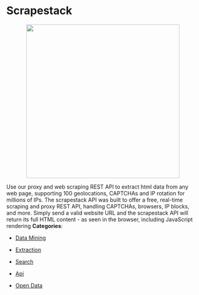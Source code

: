 # Scrapestack

<p align="center">
    <img width="400" src="https://raw.githubusercontent.com/awesome-apis/awesome-apis/apis/scrapestack/logo_256x256.png" />
</p>


Use our proxy and web scraping REST API to extract html data from any web page, supporting 100 geolocations, CAPTCHAs and IP rotation for millions of IPs. The scrapestack API was built to offer a free, real-time scraping and proxy REST API, handling CAPTCHAs, browsers, IP blocks, and more.  Simply send a valid website URL and the scrapestack API will return its full HTML content - as seen in the browser, including JavaScript rendering
**Categories**:

- [Data Mining](https://github/awesome-apis/awesome-apis#data-mining)

- [Extraction](https://github/awesome-apis/awesome-apis#extraction)

- [Search](https://github/awesome-apis/awesome-apis#search)

- [Api](https://github/awesome-apis/awesome-apis#api)

- [Open Data](https://github/awesome-apis/awesome-apis#open-data)



